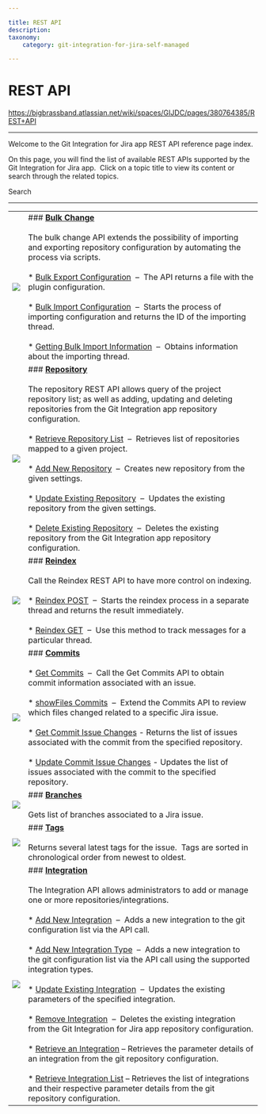 ```yaml
---

title: REST API
description:
taxonomy:
    category: git-integration-for-jira-self-managed

---
```


# REST API

<https://bigbrassband.atlassian.net/wiki/spaces/GIJDC/pages/380764385/REST+API>

* * *

Welcome to the Git Integration for Jira app REST API reference page index.

On this page, you will find the list of available REST APIs supported by the Git Integration for Jira app.  Click on a topic title to view its content or search through the related topics.

 Search

   

* * *

|     |     |
| --- | --- |
| ![](https://bigbrassband.atlassian.net/wiki/download/thumbnails/380764385/bbb-bulkchg-icon.png?version=1&modificationDate=1584763483594&cacheVersion=1&api=v2&width=102&height=76) | ### [**Bulk Change**](https://bigbrassband.atlassian.net/wiki/spaces/GITSERVER/pages/265846785)<br><br>The bulk change API extends the possibility of importing and exporting repository configuration by automating the process via scripts.<br><br>*   [Bulk Export Configuration](https://bigbrassband.atlassian.net/wiki/spaces/GITSERVER/pages/265125927)  –  The API returns a file with the plugin configuration.<br>    <br>*   [Bulk Import Configuration](https://bigbrassband.atlassian.net/wiki/spaces/GITSERVER/pages/265224236)  –  Starts the process of importing configuration and returns the ID of the importing thread.<br>    <br>*   [Getting Bulk Import Information](https://bigbrassband.atlassian.net/wiki/spaces/GITSERVER/pages/265388078)  –  Obtains information about the importing thread. |
| ![](https://bigbrassband.atlassian.net/wiki/download/attachments/380764385/bbb-repoapi-icon.png?version=1&modificationDate=1584763483071&cacheVersion=1&api=v2) | ### [**Repository**](https://bigbrassband.atlassian.net/wiki/spaces/GITSERVER/pages/265846822)<br><br>The repository REST API allows query of the project repository list; as well as adding, updating and deleting repositories from the Git Integration app repository configuration.<br><br>*   [Retrieve Repository List](https://bigbrassband.atlassian.net/wiki/spaces/GITSERVER/pages/265846833)  –  Retrieves list of repositories mapped to a given project.<br>    <br>*   [Add New Repository](https://bigbrassband.atlassian.net/wiki/spaces/GITSERVER/pages/265519215)  –  Creates new repository from the given settings.<br>    <br>*   [Update Existing Repository](https://bigbrassband.atlassian.net/wiki/spaces/GITSERVER/pages/265486452)  –  Updates the existing repository from the given settings.<br>    <br>*   [Delete Existing Repository](https://bigbrassband.atlassian.net/wiki/spaces/GITSERVER/pages/268140582)  –  Deletes the existing repository from the Git Integration app repository configuration. |
| ![](https://bigbrassband.atlassian.net/wiki/download/attachments/380764385/bbb-reindexapi-icon.png?version=1&modificationDate=1584763482792&cacheVersion=1&api=v2) | ### [**Reindex**](https://bigbrassband.atlassian.net/wiki/spaces/GITSERVER/pages/265027737)<br><br>Call the Reindex REST API to have more control on indexing.<br><br>*   [Reindex POST](https://bigbrassband.atlassian.net/wiki/spaces/GITSERVER/pages/265191520)  –  Starts the reindex process in a separate thread and returns the result immediately.<br>    <br>*   [Reindex GET](https://bigbrassband.atlassian.net/wiki/spaces/GITSERVER/pages/265191531)  –  Use this method to track messages for a particular thread. |
| ![](https://bigbrassband.atlassian.net/wiki/download/attachments/380764385/bbb-commitsapi-icon.png?version=1&modificationDate=1584763482530&cacheVersion=1&api=v2) | ### [**Commits**](https://bigbrassband.atlassian.net/wiki/spaces/GITSERVER/pages/268140605)<br><br>*   [Get Commits](https://bigbrassband.atlassian.net/wiki/spaces/GITSERVER/pages/268042333)  –  Call the Get Commits API to obtain commit information associated with an issue.<br>    <br>*   [showFiles Commits](https://bigbrassband.atlassian.net/wiki/spaces/GITSERVER/pages/268140638)  –  Extend the Commits API to review which files changed related to a specific Jira issue.<br>    <br>*   [Get Commit Issue Changes](https://bigbrassband.atlassian.net/wiki/spaces/GITSERVER/pages/268140680) - Returns the list of issues associated with the commit from the specified repository.<br>    <br>*   [Update Commit Issue Changes](https://bigbrassband.atlassian.net/wiki/spaces/GITSERVER/pages/268042380) - Updates the list of issues associated with the commit to the specified repository. |
| ![](https://bigbrassband.atlassian.net/wiki/download/attachments/380764385/bbb-branchesapi-icon.png?version=1&modificationDate=1584763482265&cacheVersion=1&api=v2) | ### [**Branches**](https://bigbrassband.atlassian.net/wiki/spaces/GITSERVER/pages/265224530)<br><br>Gets list of branches associated to a Jira issue. |
| ![](https://bigbrassband.atlassian.net/wiki/download/attachments/380764385/bbb-tagsapi-icon.png?version=1&modificationDate=1584763481997&cacheVersion=1&api=v2) | ### [**Tags**](https://bigbrassband.atlassian.net/wiki/spaces/GITSERVER/pages/268140797)<br><br>Returns several latest tags for the issue.  Tags are sorted in chronological order from newest to oldest. |
| ![](https://bigbrassband.atlassian.net/wiki/download/attachments/380764385/bbb-repoapi-icon.png?version=1&modificationDate=1584763483071&cacheVersion=1&api=v2) | ### [**Integration**](https://bigbrassband.atlassian.net/wiki/spaces/GITSERVER/pages/360808449)<br><br>The Integration API allows administrators to add or manage one or more repositories/integrations.<br><br>*   [Add New Integration](https://bigbrassband.atlassian.net/wiki/spaces/GITSERVER/pages/362741770/Add+New+Integration)  –  Adds a new integration to the git configuration list via the API call. <br>    <br>*   [Add New Integration Type](https://bigbrassband.atlassian.net/wiki/spaces/GITSERVER/pages/362774634)  –  Adds a new integration to the git configuration list via the API call using the supported integration types.<br>    <br>*   [Update Existing Integration](https://bigbrassband.atlassian.net/wiki/spaces/GITSERVER/pages/363266150/Update+Existing+Integration)  –  Updates the existing parameters of the specified integration.<br>    <br>*   [Remove Integration](https://bigbrassband.atlassian.net/wiki/spaces/GITSERVER/pages/363495609/Remove+Integration)  –  Deletes the existing integration from the Git Integration for Jira app repository configuration.<br>    <br>*   [Retrieve an Integration](https://bigbrassband.atlassian.net/wiki/spaces/GITSERVER/pages/362774763/Retrieve+an+Integration) – Retrieves the parameter details of an integration from the git repository configuration.<br>    <br>*   [Retrieve Integration List](https://bigbrassband.atlassian.net/wiki/spaces/GITSERVER/pages/365920272/Retrieve+Integration+List) – Retrieves the list of integrations and their respective parameter details from the git repository configuration. |
